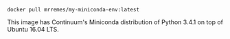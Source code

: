```
docker pull mrremes/my-miniconda-env:latest
```

This image has Continuum's Miniconda distribution of Python 3.4.1 on top of Ubuntu 16.04 LTS.
